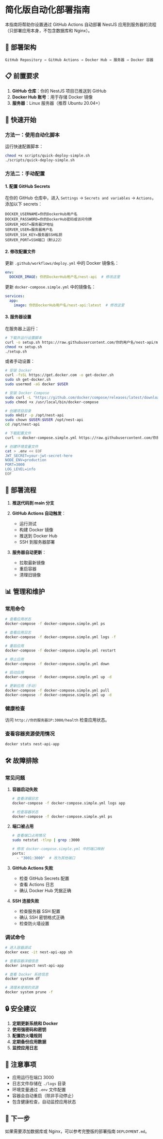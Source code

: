 # 简化版自动化部署指南

本指南将帮助你设置通过 GitHub Actions 自动部署 NestJS 应用到服务器的流程（只部署应用本身，不包含数据库和 Nginx）。

## 🚀 部署架构

```
GitHub Repository → GitHub Actions → Docker Hub → 服务器 → Docker 容器
```

## 📋 前置要求

1. **GitHub 仓库**：你的 NestJS 项目已推送到 GitHub
2. **Docker Hub 账号**：用于存储 Docker 镜像
3. **服务器**：Linux 服务器（推荐 Ubuntu 20.04+）

## 🔧 快速开始

### 方法一：使用自动化脚本

运行快速配置脚本：

```bash
chmod +x scripts/quick-deploy-simple.sh
./scripts/quick-deploy-simple.sh
```

### 方法二：手动配置

#### 1. 配置 GitHub Secrets

在你的 GitHub 仓库中，进入 `Settings` → `Secrets and variables` → `Actions`，添加以下 secrets：

```
DOCKER_USERNAME=你的DockerHub用户名
DOCKER_PASSWORD=你的DockerHub密码或访问令牌
SERVER_HOST=服务器IP地址
SERVER_USER=服务器用户名
SERVER_SSH_KEY=服务器SSH私钥
SERVER_PORT=SSH端口（默认22）
```

#### 2. 修改配置文件

更新 `.github/workflows/deploy.yml` 中的 Docker 镜像名：

```yaml
env:
  DOCKER_IMAGE: 你的DockerHub用户名/nest-api  # 修改这里
```

更新 `docker-compose.simple.yml` 中的镜像名：

```yaml
services:
  app:
    image: 你的DockerHub用户名/nest-api:latest  # 修改这里
```

#### 3. 服务器设置

在服务器上运行：

```bash
# 下载并运行设置脚本
curl -o setup.sh https://raw.githubusercontent.com/你的用户名/nest-api/main/deploy/server-setup-simple.sh
chmod +x setup.sh
./setup.sh
```

或者手动设置：

```bash
# 安装 Docker
curl -fsSL https://get.docker.com -o get-docker.sh
sudo sh get-docker.sh
sudo usermod -aG docker $USER

# 安装 Docker Compose
sudo curl -L "https://github.com/docker/compose/releases/latest/download/docker-compose-$(uname -s)-$(uname -m)" -o /usr/local/bin/docker-compose
sudo chmod +x /usr/local/bin/docker-compose

# 创建项目目录
sudo mkdir -p /opt/nest-api
sudo chown $USER:$USER /opt/nest-api
cd /opt/nest-api

# 下载配置文件
curl -o docker-compose.simple.yml https://raw.githubusercontent.com/你的用户名/nest-api/main/docker-compose.simple.yml

# 创建环境变量文件
cat > .env << EOF
JWT_SECRET=your-jwt-secret-here
NODE_ENV=production
PORT=3000
LOG_LEVEL=info
EOF
```

## 🔄 部署流程

1. **推送代码到 main 分支**
2. **GitHub Actions 自动触发**：
   - 运行测试
   - 构建 Docker 镜像
   - 推送到 Docker Hub
   - SSH 到服务器部署

3. **服务器自动更新**：
   - 拉取最新镜像
   - 重启容器
   - 清理旧镜像

## 📊 管理和维护

### 常用命令

```bash
# 查看应用状态
docker-compose -f docker-compose.simple.yml ps

# 查看应用日志
docker-compose -f docker-compose.simple.yml logs -f

# 重启应用
docker-compose -f docker-compose.simple.yml restart

# 停止应用
docker-compose -f docker-compose.simple.yml down

# 启动应用
docker-compose -f docker-compose.simple.yml up -d

# 更新应用（手动）
docker-compose -f docker-compose.simple.yml pull
docker-compose -f docker-compose.simple.yml up -d
```

### 健康检查

访问 `http://你的服务器IP:3000/health` 检查应用状态。

### 查看容器资源使用情况

```bash
docker stats nest-api-app
```

## 🛠️ 故障排除

### 常见问题

1. **容器启动失败**
   ```bash
   # 查看详细日志
   docker-compose -f docker-compose.simple.yml logs app
   
   # 检查容器状态
   docker-compose -f docker-compose.simple.yml ps
   ```

2. **端口被占用**
   ```bash
   # 查看端口占用情况
   sudo netstat -tlnp | grep :3000
   
   # 修改 docker-compose.simple.yml 中的端口映射
   ports:
     - "3001:3000"  # 改为其他端口
   ```

3. **GitHub Actions 失败**
   - 检查 GitHub Secrets 配置
   - 查看 Actions 日志
   - 确认 Docker Hub 凭据正确

4. **SSH 连接失败**
   - 检查服务器 SSH 配置
   - 确认 SSH 密钥格式正确
   - 检查防火墙设置

### 调试命令

```bash
# 进入容器调试
docker exec -it nest-api-app sh

# 查看容器详细信息
docker inspect nest-api-app

# 查看 Docker 系统信息
docker system df

# 清理未使用的资源
docker system prune -f
```

## 🔒 安全建议

1. **定期更新系统和 Docker**
2. **使用强密码和密钥**
3. **配置防火墙规则**
4. **定期备份应用数据**
5. **监控应用日志**

## 📝 注意事项

- 应用运行在端口 3000
- 日志文件存储在 `./logs` 目录
- 环境变量通过 `.env` 文件配置
- 容器会自动重启（除非手动停止）
- 包含健康检查，自动监控应用状态

## 🎯 下一步

如果需要添加数据库或 Nginx，可以参考完整版的部署指南 `DEPLOYMENT.md`。 